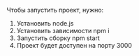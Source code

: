 Чтобы запустить проект, нужно:
1. Установить node.js
2. Установить зависимости npm i
3. Запустить сборку npm start
4. Проект будет доступен на порту 3000